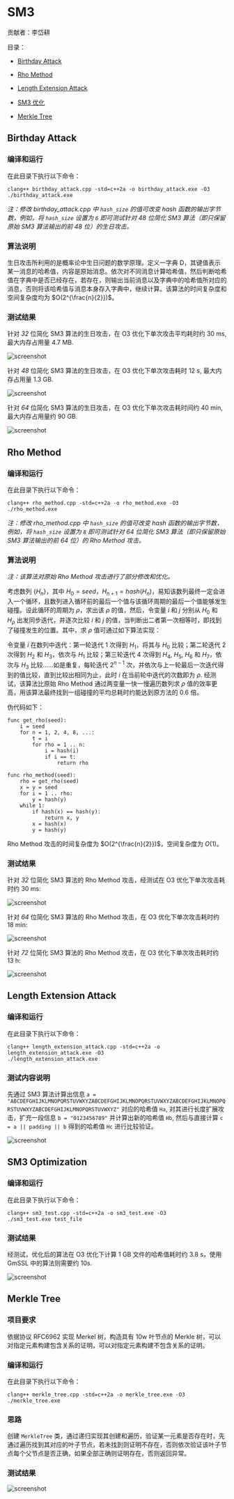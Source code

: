 # SM3

贡献者：李岱耕

目录：

- [Birthday Attack](#birthday-attack)

- [Rho Method](#rho-method)

- [Length Extension Attack](#length-extension-attack)

- [SM3 优化](#sm3-optimization)

- [Merkle Tree](#merkle-tree)

## Birthday Attack

### 编译和运行

在此目录下执行以下命令：

```
clang++ birthday_attack.cpp -std=c++2a -o birthday_attack.exe -O3
./birthday_attack.exe
```

*注：修改 birthday_attack.cpp 中 `hash_size` 的值可改变 hash 函数的输出字节数，例如，将 `hash_size` 设置为 `6` 即可测试针对 *48* 位简化 SM3 算法（即只保留原始 SM3 算法输出的前 48 位）的生日攻击。*

### 算法说明

生日攻击所利用的是概率论中生日问题的数学原理。定义一字典 D，其键值表示某一消息的哈希值，内容是原始消息。依次对不同消息计算哈希值，然后判断哈希值在字典中是否已经存在，若存在，则输出当前消息以及字典中的哈希值所对应的消息，否则将该哈希值与消息本身存入字典中，继续计算。该算法的时间复杂度和空间复杂度均为 $O(2^{\frac{n}{2}})$。

### 测试结果

针对 *32* 位简化 SM3 算法的生日攻击，在 O3 优化下单次攻击平均耗时约 30 ms, 最大内存占用量 4.7 MB.

![screenshot](screenshots/birthday_attack.png)

针对 *48* 位简化 SM3 算法的生日攻击，在 O3 优化下单次攻击耗时 12 s, 最大内存占用量 1.3 GB.

![screenshot](screenshots/birthday_attack_48.png)

针对 *64* 位简化 SM3 算法的生日攻击，在 O3 优化下单次攻击耗时间约 40 min, 最大内存占用量约 90 GB.

![screenshot](screenshots/birthday_attack_64.png)

## Rho Method

### 编译和运行

在此目录下执行以下命令：

```
clang++ rho_method.cpp -std=c++2a -o rho_method.exe -O3
./rho_method.exe
```

*注：修改 rho_method.cpp 中 `hash_size` 的值可改变 hash 函数的输出字节数，例如，将 `hash_size` 设置为 `8` 即可测试针对 *64* 位简化 SM3 算法（即只保留原始 SM3 算法输出的前 64 位）的 Rho Method 攻击。*

### 算法说明

*注：该算法对原始 Rho Method 攻击进行了部分修改和优化。*

考虑数列 $\lbrace H_n\rbrace$，其中 $H_0=seed$，$H_{n+1}=hash(H_n)$，易知该数列最终一定会进入一个循环，且数列进入循环前的最后一个值与该循环周期的最后一个值能够发生碰撞。设此循环的周期为 $\rho$，求出该 $\rho$ 的值，然后，令变量 $i$ 和 $j$ 分别从 $H_0$ 和 $H_\rho$ 出发同步迭代，并逐次比较 $i$ 和 $j$ 的值，当判断出二者第一次相等时，即找到了碰撞发生的位置。其中，求 $\rho$ 值可通过如下算法实现：

令变量 $i$ 在数列中迭代：第一轮迭代 $1$ 次得到 $H_1$，将其与 $H_0$ 比较；第二轮迭代 $2$ 次得到 $H_2$ 和 $H_3$，依次与 $H_1$ 比较；第三轮迭代 $4$ 次得到 $H_4$, $H_5$, $H_6$ 和 $H_7$，依次与 $H_3$ 比较……如是重复，每轮迭代 $2^{n-1}$ 次，并依次与上一轮最后一次迭代得到的值比较，直到比较出相同为止，此时 $i$ 在当前轮中迭代的次数即为 $\rho$. 经测试，该算法比原始 Rho Method 通过两变量一快一慢遍历数列求 $\rho$ 值的效率更高，用该算法最终找到一组碰撞的平均总耗时约能达到原方法的 $0.6$ 倍。

伪代码如下：

```
func get_rho(seed):
    i = seed
    for n = 1, 2, 4, 8, ...:
        t = i
        for rho = 1 .. n:
            i = hash(i)
            if i == t:
                return rho

func rho_method(seed):
    rho = get_rho(seed)
    x = y = seed
    for i = 1 .. rho:
        y = hash(y)
    while 1:
        if hash(x) == hash(y):
            return x, y
        x = hash(x)
        y = hash(y)       
```

Rho Method 攻击的时间复杂度为 $O(2^{\frac{n}{2}})$，空间复杂度为 $O(1)$。

### 测试结果

针对 *32* 位简化 SM3 算法的 Rho Method 攻击，经测试在 O3 优化下单次攻击耗时约 30 ms:

![screenshot](screenshots/rho_method.png)

针对 *64* 位简化 SM3 算法的 Rho Method 攻击，在 O3 优化下单次攻击耗时约 18 min:

![screenshot](screenshots/rho_method_64.png)

针对 *72* 位简化 SM3 算法的 Rho Method 攻击，在 O3 优化下单次攻击耗时约 13 h:

![screenshot](screenshots/rho_method_72.png)

## Length Extension Attack

### 编译和运行

在此目录下执行以下命令：

```
clang++ length_extension_attack.cpp -std=c++2a -o length_extension_attack.exe -O3
./length_extension_attack.exe
```

### 测试内容说明

先通过 SM3 算法计算出信息 `a = "ABCDEFGHIJKLMNOPQRSTUVWXYZABCDEFGHIJKLMNOPQRSTUVWXYZABCDEFGHIJKLMNOPQRSTUVWXYZABCDEFGHIJKLMNOPQRSTUVWXYZ"` 对应的哈希值 `Ha`, 对其进行长度扩展攻击，扩充一段信息 `b = "0123456789"` 并计算出新的哈希值 `Hb`, 然后与直接计算 `c = a || padding || b` 得到的哈希值 `Hc` 进行比较验证。

![screenshot](screenshots/length_extension_attack.png)

## SM3 Optimization

### 编译和运行

在此目录下执行以下命令：

```
clang++ sm3_test.cpp -std=c++2a -o sm3_test.exe -O3
./sm3_test.exe test_file
```

### 测试结果

经测试，优化后的算法在 O3 优化下计算 1 GB 文件的哈希值耗时约 3.8 s，使用 GmSSL 中的算法则需要约 10s.

![screenshot](screenshots/sm3_test.png)

## Merkle Tree

### 项目要求

依据协议 RFC6962 实现 Merkel 树，构造具有 10w 叶节点的 Merkle 树，可以对指定元素构建包含关系的证明，可以对指定元素构建不包含关系的证明。


### 编译和运行

在此目录下执行以下命令：

```
clang++ merkle_tree.cpp -std=c++2a -o merkle_tree.exe -O3
./merkle_tree.exe
```

### 思路

创建 `MerkleTree` 类，通过递归实现其创建和遍历，验证某一元素是否存在时，先通过遍历找到其对应的叶子节点，若未找到则证明不存在，否则依次验证该叶子节点每个父节点是否正确，如果全部正确则证明存在，否则返回异常。

### 测试结果

![screenshot](screenshots/merkle_tree.png)
